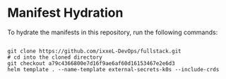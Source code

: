 
# Manifest Hydration

To hydrate the manifests in this repository, run the following commands:

```shell

git clone https://github.com/ixxeL-DevOps/fullstack.git
# cd into the cloned directory
git checkout a79c4366800e7d16f9ae6af60d16153467e2e6d3
helm template . --name-template external-secrets-k0s --include-crds
```